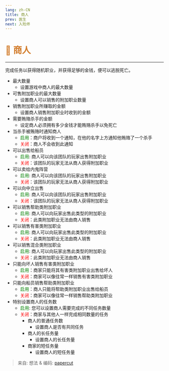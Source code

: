 ```yaml
---
lang: zh-CN
title: 商人
prev: 医生
next: 入殓师
---
```


# <font color="#d27d2d">🛒 <b>商人</b></font> <Badge text="Support" type="tip" vertical="middle"/>

***

完成任务以获得随机职业，并获得足够的金钱，便可以逃脱死亡。

- 最大数量
  - 设置游戏中商人的最大数量
- 可售附加职业的最大数量
  - 设置商人可以销售的附加职业数量
- 销售附加职业所赚取的金额
  - 设置商人销售附加职业时收到的金额
- 需要贿赂杀手的金额
  - 设定商人必须拥有多少金钱才能贿赂杀手以免死亡
- 当杀手被贿赂时通知商人
  - <font color=green>启用</font>：商户将收到一个通知，在他的名字上方通知他贿赂了一个杀手
  - <font color=red>关闭</font>：商人不会收到此通知
- 可以出售给船员
  - <font color=green>启用</font>: 商人可以向该团队的玩家出售附加职业
  - <font color=red>关闭</font>：该团队的玩家无法从商人获得附加职业
- 可以卖给内鬼阵营
  - <font color=green>启用</font>: 商人可以向该团队的玩家出售附加职业
  - <font color=red>关闭</font>：该团队的玩家无法从商人获得附加职业
- 可以向中立出售
  - <font color=green>启用</font>: 商人可以向该团队的玩家出售附加职业
  - <font color=red>关闭</font>：该团队的玩家无法从商人获得附加职业
- 可以销售帮助类附加职业
  - <font color=green>启用</font>: 商人可以向玩家出售此类型的附加职业
  - <font color=red>关闭</font>：此类附加职业无法由商人销售
- 可以销售有害类附加职业
  - <font color=green>启用</font>: 商人可以向玩家出售此类型的附加职业
  - <font color=red>关闭</font>：此类附加职业无法由商人销售
- 可以销售混合类附加职业
  - <font color=green>启用</font>: 商人可以向玩家出售此类型的附加职业
  - <font color=red>关闭</font>：此类附加职业无法由商人销售
- 只能向坏人销售有害类附加职业
  - <font color=green>启用</font>：商家只能将其有害类附加职业出售给坏人
  - <font color=red>关闭</font>：商家可以像往常一样销售有害类附加职业
- 只能向船员销售帮助类附加职业
  - <font color=green>启用</font>：商人只能将帮助类附加职业出售给船员
  - <font color=red>关闭</font>：商家可以像往常一样销售帮助类附加职业
- 特别设置商人的任务数
  - <font color=green>启用</font>: 您可以设置商人需要完成的不同任务数量
  - <font color=red>关闭</font>：商家与其他人一样完成相同数量的任务
    - 商人的普通任务数
      - 设置商人是否有共同任务
    - 商人的长任务量
      - 设置商人的长任务量
    - 商家的短任务量
      - 设置商人的短任务量

> 来自: 想法 & 编码: [papercut](https://github.com/lars-wu)
